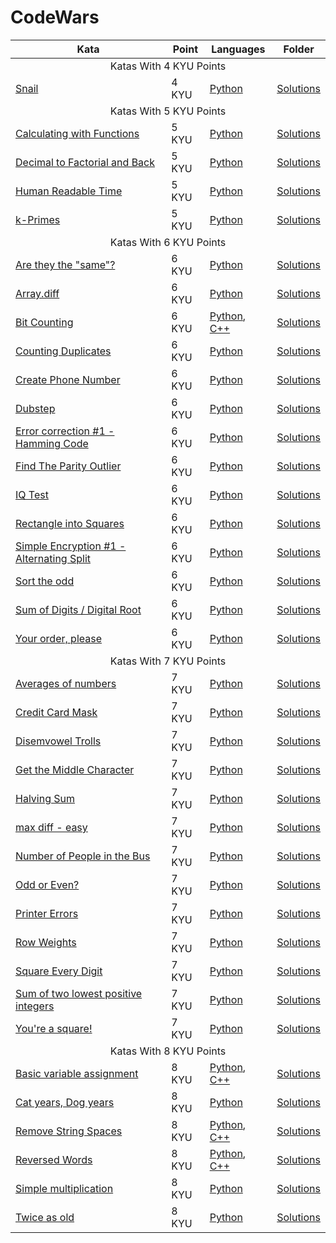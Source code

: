 # CodeWars

<table>
    <thead>
        <th>Kata</th>
        <th>Point</th>
        <th>Languages</th>
        <th>Folder</th>
    </thead>
    <tbody>
        <tr>
            <td colspan=4 style="text-align: center;">Katas With 4 KYU Points</td>
        </tr>
        <tr>
            <td>
                <a href="https://www.codewars.com/kata/521c2db8ddc89b9b7a0000c1">Snail</a>
            </td>
            <td>
                4 KYU
            </td>
            <td>
                <a href="4 KYU/Snail/Solution.py">Python</a>
            </td>
            <td>
                <a href="4 KYU/Snail">Solutions</a>
            </td>
        </tr>
        <tr>
            <td colspan=4 style="text-align: center;">Katas With 5 KYU Points</td>
        </tr>
        <tr>
            <td>
                <a href="https://www.codewars.com/kata/525f3eda17c7cd9f9e000b39">Calculating with Functions</a>
            </td>
            <td>
                5 KYU
            </td>
            <td>
                <a href="5 KYU/Calculating with Functions/Solution.py">Python</a>
            </td>
            <td>
                <a href="5 KYU/Calculating with Functions">Solutions</a>
            </td>
        </tr>
        <tr>
            <td>
                <a href="https://www.codewars.com/kata/54e320dcebe1e583250008fd">Decimal to Factorial and Back</a>
            </td>
            <td>
                5 KYU
            </td>
            <td>
                <a href="5 KYU/Decimal to Factorial and Back/Solution.py">Python</a>
            </td>
            <td>
                <a href="5 KYU/Decimal to Factorial and Back">Solutions</a>
            </td>
        </tr>
        <tr>
            <td>
                <a href="https://www.codewars.com/kata/52685f7382004e774f0001f7">Human Readable Time</a>
            </td>
            <td>
                5 KYU
            </td>
            <td>
                <a href="5 KYU/Human Readable Time/Solution.py">Python</a>
            </td>
            <td>
                <a href="5 KYU/Human Readable Time">Solutions</a>
            </td>
        </tr>
        <tr>
            <td>
                <a href="https://www.codewars.com/kata/5726f813c8dcebf5ed000a6bs">k-Primes</a>
            </td>
            <td>
                5 KYU
            </td>
            <td>
                <a href="5 KYU/k-Primes/Solution.py">Python</a>
            </td>
            <td>
                <a href="5 KYU/k-Primes">Solutions</a>
            </td>
        </tr>
        <tr>
            <td colspan=4 style="text-align: center;">Katas With 6 KYU Points</td>
        </tr>
        <tr>
            <td>
                <a href="https://www.codewars.com/kata/550498447451fbbd7600041c">Are they the "same"?</a>
            </td>
            <td>
                6 KYU
            </td>
            <td>
                <a href="6 KYU/Are they the same/Solution.py">Python</a>
            </td>
            <td>
                <a href="6 KYU/Are they the same">Solutions</a>
            </td>
        </tr>
        <tr>
            <td>
                <a href="https://www.codewars.com/kata/523f5d21c841566fde000009">Array.diff</a>
            </td>
            <td>
                6 KYU
            </td>
            <td>
                <a href="6 KYU/Array.diff/Solution.py">Python</a>
            </td>
            <td>
                <a href="6 KYU/Array.diff">Solutions</a>
            </td>
        </tr>
        <tr>
            <td>
                <a href="https://www.codewars.com/kata/526571aae218b8ee490006f4">Bit Counting</a>
            </td>
            <td>
                6 KYU
            </td>
            <td>
                <a href="6 KYU/Bit Counting/Solution.py">Python</a>, <a href="6 KYU/Bit Counting/Solution.cpp">C++</a>
            </td>
            <td>
                <a href="6 KYU/Bit Counting">Solutions</a>
            </td>
        </tr>
        <tr>
            <td>
                <a href="https://www.codewars.com/kata/54bf1c2cd5b56cc47f0007a1">Counting Duplicates</a>
            </td>
            <td>
                6 KYU
            </td>
            <td>
                <a href="6 KYU/Counting Duplicates/Solution.py">Python</a>
            </td>
            <td>
                <a href="6 KYU/Counting Duplicates">Solutions</a>
            </td>
        </tr>
        <tr>
            <td>
                <a href="https://www.codewars.com/kata/525f50e3b73515a6db000b83">Create Phone Number</a>
            </td>
            <td>
                6 KYU
            </td>
            <td>
                <a href="6 KYU/Create Phone Number/Solution.py">Python</a>
            </td>
            <td>
                <a href="6 KYU/Create Phone Number">Solutions</a>
            </td>
        </tr>
        <tr>
            <td>
                <a href="https://www.codewars.com/kata/551dc350bf4e526099000ae5">Dubstep</a>
            </td>
            <td>
                6 KYU
            </td>
            <td>
                <a href="6 KYU/Dubstep/Solution.py">Python</a>
            </td>
            <td>
                <a href="6 KYU/Dubstep">Solutions</a>
            </td>
        </tr>
        <tr>
            <td>
                <a href="https://www.codewars.com/kata/5ef9ca8b76be6d001d5e1c3e">Error correction #1 - Hamming Code</a>
            </td>
            <td>
                6 KYU
            </td>
            <td>
                <a href="6 KYU/Error correction #1 - Hamming Code/Solution.py">Python</a>
            </td>
            <td>
                <a href="6 KYU/Error correction #1 - Hamming Code">Solutions</a>
            </td>
        </tr>
        <tr>
            <td>
                <a href="https://www.codewars.com/kata/5526fc09a1bbd946250002dc">Find The Parity Outlier</a>
            </td>
            <td>
                6 KYU
            </td>
            <td>
                <a href="6 KYU/Find The Parity Outlier/Solution.py">Python</a>
            </td>
            <td>
                <a href="6 KYU/Find The Parity Outlier">Solutions</a>
            </td>
        </tr>
        <tr>
            <td>
                <a href="https://www.codewars.com/kata/552c028c030765286c00007d">IQ Test</a>
            </td>
            <td>
                6 KYU
            </td>
            <td>
                <a href="6 KYU/IQ Test/Solution.py">Python</a>
            </td>
            <td>
                <a href="6 KYU/IQ Test">Solutions</a>
            </td>
        </tr>
        <tr>
            <td>
                <a href="https://www.codewars.com/kata/55466989aeecab5aac00003e">Rectangle into Squares</a>
            </td>
            <td>
                6 KYU
            </td>
            <td>
                <a href="6 KYU/Rectangle into Squares/Solution.py">Python</a>
            </td>
            <td>
                <a href="6 KYU/Rectangle into Squares">Solutions</a>
            </td>
        </tr>
        <tr>
            <td>
                <a href="https://www.codewars.com/kata/57814d79a56c88e3e0000786">Simple Encryption #1 - Alternating Split</a>
            </td>
            <td>
                6 KYU
            </td>
            <td>
                <a href="6 KYU/Simple Encryption #1 - Alternating Split/Solution.py">Python</a>
            </td>
            <td>
                <a href="6 KYU/Simple Encryption #1 - Alternating Split">Solutions</a>
            </td>
        </tr>
        <tr>
            <td>
                <a href="https://www.codewars.com/kata/578aa45ee9fd15ff4600090d">Sort the odd</a>
            </td>
            <td>
                6 KYU
            </td>
            <td>
                <a href="6 KYU/Sort the odd/Solution.py">Python</a>
            </td>
            <td>
                <a href="6 KYU/Sort the odd">Solutions</a>
            </td>
        </tr>
        <tr>
            <td>
                <a href="https://www.codewars.com/kata/541c8630095125aba6000c00">Sum of Digits / Digital Root</a>
            </td>
            <td>
                6 KYU
            </td>
            <td>
                <a href="6 KYU/Sum of Digits - Digital Root/Solution.py">Python</a>
            </td>
            <td>
                <a href="6 KYU/Sum of Digits - Digital Root">Solutions</a>
            </td>
        </tr>
        <tr>
            <td>
                <a href="https://www.codewars.com/kata/55c45be3b2079eccff00010f">Your order, please</a>
            </td>
            <td>
                6 KYU
            </td>
            <td>
                <a href="6 KYU/Your order, please/Solution.py">Python</a>
            </td>
            <td>
                <a href="6 KYU/Your order, please">Solutions</a>
            </td>
        </tr>
        <tr>
            <td colspan=4 style="text-align: center;">Katas With 7 KYU Points</td>
        </tr>
        <tr>
            <td>
                <a href="https://www.codewars.com/kata/57d2807295497e652b000139">Averages of numbers</a>
            </td>
            <td>
                7 KYU
            </td>
            <td>
                <a href="7 KYU/Averages of numbers/Solution.py">Python</a>
            </td>
            <td>
                <a href="7 KYU/Averages of numbers">Solutions</a>
            </td>
        </tr>
        <tr>
            <td>
                <a href="https://www.codewars.com/kata/5412509bd436bd33920011bc">Credit Card Mask</a>
            </td>
            <td>
                7 KYU
            </td>
            <td>
                <a href="7 KYU/Credit Card Mask/Solution.py">Python</a>
            </td>
            <td>
                <a href="7 KYU/Credit Card Mask">Solutions</a>
            </td>
        </tr>
        <tr>
            <td>
                <a href="https://www.codewars.com/kata/52fba66badcd10859f00097e">Disemvowel Trolls</a>
            </td>
            <td>
                7 KYU
            </td>
            <td>
                <a href="7 KYU/Disemvowel Trolls/Solution.py">Python</a>
            </td>
            <td>
                <a href="7 KYU/Disemvowel Trolls">Solutions</a>
            </td>
        </tr>
        <tr>
            <td>
                <a href="https://www.codewars.com/kata/56747fd5cb988479af000028">Get the Middle Character</a>
            </td>
            <td>
                7 KYU
            </td>
            <td>
                <a href="7 KYU/Get the Middle Character/Solution.py">Python</a>
            </td>
            <td>
                <a href="7 KYU/Get the Middle Character">Solutions</a>
            </td>
        </tr>
        <tr>
            <td>
                <a href="https://www.codewars.com/kata/5a58d46cfd56cb4e8600009d">Halving Sum</a>
            </td>
            <td>
                7 KYU
            </td>
            <td>
                <a href="7 KYU/Halving Sum/Solution.py">Python</a>
            </td>
            <td>
                <a href="7 KYU/Halving Sum">Solutions</a>
            </td>
        </tr>
        <tr>
            <td>
                <a href="https://www.codewars.com/kata/588a3c3ef0fbc9c8e1000095">max diff - easy</a>
            </td>
            <td>
                7 KYU
            </td>
            <td>
                <a href="7 KYU/max diff - easy/Solution.py">Python</a>
            </td>
            <td>
                <a href="7 KYU/max diff - easy">Solutions</a>
            </td>
        </tr>
        <tr>
            <td>
                <a href="https://www.codewars.com/kata/5648b12ce68d9daa6b000099">Number of People in the Bus</a>
            </td>
            <td>
                7 KYU
            </td>
            <td>
                <a href="7 KYU/Number of People in the Bus/Solution.py">Python</a>
            </td>
            <td>
                <a href="7 KYU/Number of People in the Bus">Solutions</a>
            </td>
        </tr>
        <tr>
            <td>
                <a href="https://www.codewars.com/kata/5949481f86420f59480000e7">Odd or Even?</a>
            </td>
            <td>
                7 KYU
            </td>
            <td>
                <a href="7 KYU/Odd or Even/Solution.py">Python</a>
            </td>
            <td>
                <a href="7 KYU/Odd or Even">Solutions</a>
            </td>
        </tr>
        <tr>
            <td>
                <a href="https://www.codewars.com/kata/56541980fa08ab47a0000040">Printer Errors</a>
            </td>
            <td>
                7 KYU
            </td>
            <td>
                <a href="7 KYU/Printer Errors/Solution.py">Python</a>
            </td>
            <td>
                <a href="7 KYU/Printer Errors">Solutions</a>
            </td>
        </tr>
        <tr>
            <td>
                <a href="https://www.codewars.com/kata/5abd66a5ccfd1130b30000a9">Row Weights</a>
            </td>
            <td>
                7 KYU
            </td>
            <td>
                <a href="7 KYU/Row Weights/Solution.py">Python</a>
            </td>
            <td>
                <a href="7 KYU/Row Weights">Solutions</a>
            </td>
        </tr>
        <tr>
            <td>
                <a href="https://www.codewars.com/kata/546e2562b03326a88e000020">Square Every Digit</a>
            </td>
            <td>
                7 KYU
            </td>
            <td>
                <a href="7 KYU/Square Every Digit/Solution.py">Python</a>
            </td>
            <td>
                <a href="7 KYU/Square Every Digit">Solutions</a>
            </td>
        </tr>
        <tr>
            <td>
                <a href="https://www.codewars.com/kata/558fc85d8fd1938afb000014">Sum of two lowest positive integers</a>
            </td>
            <td>
                7 KYU
            </td>
            <td>
                <a href="7 KYU/Sum of two lowest positive integers/Solution.py">Python</a>
            </td>
            <td>
                <a href="7 KYU/Sum of two lowest positive integers">Solutions</a>
            </td>
        </tr>
        <tr>
            <td>
                <a href="https://www.codewars.com/kata/54c27a33fb7da0db0100040e">You're a square!</a>
            </td>
            <td>
                7 KYU
            </td>
            <td>
                <a href="7 KYU/You're a square!/Solution.py">Python</a>
            </td>
            <td>
                <a href="7 KYU/You're a square!">Solutions</a>
            </td>
        </tr>
        <tr>
            <td colspan=4 style="text-align: center;">Katas With 8 KYU Points</td>
        </tr>
        <tr>
            <td>
                <a href="https://www.codewars.com/kata/50ee6b0bdeab583673000025">Basic variable assignment</a>
            </td>
            <td>
                8 KYU
            </td>
            <td>
                <a href="8 KYU/Basic variable assignment/Solution.py">Python</a>, <a href="8 KYU/Basic variable assignment/Solution.cpp">C++</a>
            </td>
            <td>
                <a href="8 KYU/Basic variable assignment">Solutions</a>
            </td>
        </tr>
        <tr>
            <td>
                <a href="https://www.codewars.com/kata/5a6663e9fd56cb5ab800008b">Cat years, Dog years</a>
            </td>
            <td>
                8 KYU
            </td>
            <td>
                <a href="8 KYU/Cat years, Dog years/Solution.py">Python</a>
            </td>
            <td>
                <a href="8 KYU/Cat years, Dog years">Solutions</a>
            </td>
        </tr>
        <tr>
            <td>
                <a href="https://www.codewars.com/kata/57eae20f5500ad98e50002c5">Remove String Spaces</a>
            </td>
            <td>
                8 KYU
            </td>
            <td>
                <a href="8 KYU/Remove String Spaces/Solution.py">Python</a>, <a href="8 KYU/Remove String Spaces/Solution.cpp">C++</a>
            </td>
            <td>
                <a href="8 KYU/Remove String Spaces">Solutions</a>
            </td>
        </tr>
        <tr>
            <td>
                <a href="https://www.codewars.com/kata/51c8991dee245d7ddf00000e">Reversed Words</a>
            </td>
            <td>
                8 KYU
            </td>
            <td>
                <a href="8 KYU/Reversed Words/Solution.py">Python</a>, <a href="8 KYU/Reversed Words/Solution.cpp">C++</a>
            </td>
            <td>
                <a href="8 KYU/Reversed Words">Solutions</a>
            </td>
        </tr>
        <tr>
            <td>
                <a href="https://www.codewars.com/kata/583710ccaa6717322c000105">Simple multiplication</a>
            </td>
            <td>
                8 KYU
            </td>
            <td>
                <a href="8 KYU/Simple multiplication/Solution.py">Python</a>
            </td>
            <td>
                <a href="8 KYU/Simple multiplication">Solutions</a>
            </td>
        </tr>
        <tr>
            <td>
                <a href="https://www.codewars.com/kata/5b853229cfde412a470000d0">Twice as old</a>
            </td>
            <td>
                8 KYU
            </td>
            <td>
                <a href="8 KYU/Twice as old/Solution.py">Python</a>
            </td>
            <td>
                <a href="8 KYU/Twice as old">Solutions</a>
            </td>
        </tr>
    </tbody>
</table>